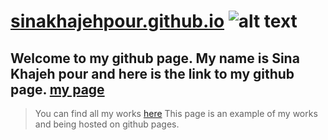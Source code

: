 # [sinakhajehpour.github.io](https://sinakhajehpour.github.io/) ![alt text](https://avatars.githubusercontent.com/u/90167451?s=40&v=4)

## Welcome to my github page. My name is Sina Khajeh pour and here is the link to my github page. [my page](https://sinakhajehpour.github.io/)

>You can find all my works [here](https://github.com/sinakhajehpour)
>This page is an example of my works and being hosted on github pages.
